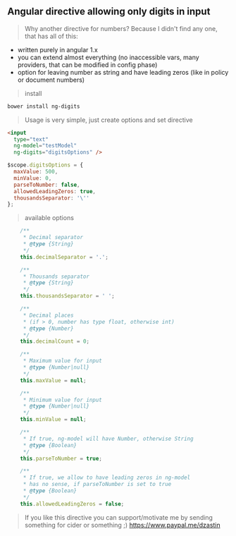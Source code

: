 ## Angular directive allowing only digits in input

> Why another directive for numbers? Because I didn't find any one, that has all of this:

* written purely in angular 1.x
* you can extend almost everything (no inaccessible vars, many providers, that can be modified in config phase)
* option for leaving number as string and have leading zeros (like in policy or document numbers)

> install

```bash
bower install ng-digits
```

> Usage is very simple, just create options and set directive

```html
<input 
  type="text" 
  ng-model="testModel" 
  ng-digits="digitsOptions" />
```

```js
$scope.digitsOptions = {
  maxValue: 500,
  minValue: 0,
  parseToNumber: false,
  allowedLeadingZeros: true,
  thousandsSeparator: '\''
};
```

> available options

```js
    /**
     * Decimal separator
     * @type {String}
     */
    this.decimalSeparator = '.';

    /**
     * Thousands separator
     * @type {String}
     */
    this.thousandsSeparator = ' ';

    /**
     * Decimal places 
     * (if > 0, number has type float, otherwise int)
     * @type {Number}
     */
    this.decimalCount = 0;

    /**
     * Maximum value for input
     * @type {Number|null}
     */
    this.maxValue = null;

    /**
     * Minimum value for input
     * @type {Number|null}
     */
    this.minValue = null;

    /**
     * If true, ng-model will have Number, otherwise String
     * @type {Boolean}
     */
    this.parseToNumber = true;

    /**
     * If true, we allow to have leading zeros in ng-model
     * has no sense, if parseToNumber is set to true
     * @type {Boolean}
     */
    this.allowedLeadingZeros = false;
```

> If you like this directive you can support/motivate me by sending something for cider or something ;) 
> https://www.paypal.me/dzastin